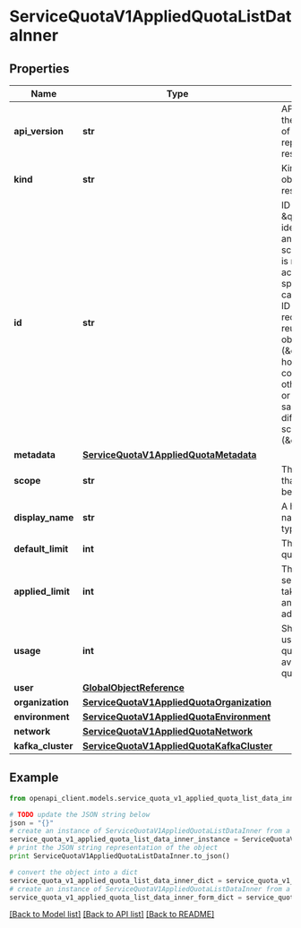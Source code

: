 # ServiceQuotaV1AppliedQuotaListDataInner


## Properties
Name | Type | Description | Notes
------------ | ------------- | ------------- | -------------
**api_version** | **str** | APIVersion defines the schema version of this representation of a resource. | [optional] [readonly] 
**kind** | **str** | Kind defines the object this REST resource represents. | [optional] [readonly] 
**id** | **str** | ID is the \&quot;natural identifier\&quot; for an object within its scope/namespace; it is normally unique across time but not space. That is, you can assume that the ID will not be reclaimed and reused after an object is deleted (\&quot;time\&quot;); however, it may collide with IDs for other object &#x60;kinds&#x60; or objects of the same &#x60;kind&#x60; within a different scope/namespace (\&quot;space\&quot;). | [readonly] 
**metadata** | [**ServiceQuotaV1AppliedQuotaMetadata**](ServiceQuotaV1AppliedQuotaMetadata.md) |  | 
**scope** | **str** | The applied scope that this quota belongs to. | 
**display_name** | **str** | A human-readable name for the quota type name. | 
**default_limit** | **int** | The default service quota value.  | 
**applied_limit** | **int** | The latest applied service quota value, taking into account any limit adjustments.  | 
**usage** | **int** | Show the quota usage value if the quota usage is available for this quota.  | [optional] 
**user** | [**GlobalObjectReference**](GlobalObjectReference.md) |  | [optional] 
**organization** | [**ServiceQuotaV1AppliedQuotaOrganization**](ServiceQuotaV1AppliedQuotaOrganization.md) |  | [optional] 
**environment** | [**ServiceQuotaV1AppliedQuotaEnvironment**](ServiceQuotaV1AppliedQuotaEnvironment.md) |  | [optional] 
**network** | [**ServiceQuotaV1AppliedQuotaNetwork**](ServiceQuotaV1AppliedQuotaNetwork.md) |  | [optional] 
**kafka_cluster** | [**ServiceQuotaV1AppliedQuotaKafkaCluster**](ServiceQuotaV1AppliedQuotaKafkaCluster.md) |  | [optional] 

## Example

```python
from openapi_client.models.service_quota_v1_applied_quota_list_data_inner import ServiceQuotaV1AppliedQuotaListDataInner

# TODO update the JSON string below
json = "{}"
# create an instance of ServiceQuotaV1AppliedQuotaListDataInner from a JSON string
service_quota_v1_applied_quota_list_data_inner_instance = ServiceQuotaV1AppliedQuotaListDataInner.from_json(json)
# print the JSON string representation of the object
print ServiceQuotaV1AppliedQuotaListDataInner.to_json()

# convert the object into a dict
service_quota_v1_applied_quota_list_data_inner_dict = service_quota_v1_applied_quota_list_data_inner_instance.to_dict()
# create an instance of ServiceQuotaV1AppliedQuotaListDataInner from a dict
service_quota_v1_applied_quota_list_data_inner_form_dict = service_quota_v1_applied_quota_list_data_inner.from_dict(service_quota_v1_applied_quota_list_data_inner_dict)
```
[[Back to Model list]](../ccloud/README.md#documentation-for-models) [[Back to API list]](../ccloud/README.md#documentation-for-api-endpoints) [[Back to README]](../ccloud/README.md)


